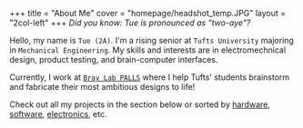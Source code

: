 
+++
title = "About Me"
cover = "homepage/headshot_temp.JPG" 
layout = "2col-left"
+++
*Did you know: Tue is pronounced as "two-aye"?*

Hello, my name is `Tue (2A)`. I'm a rising senior at `Tufts University` majoring in `Mechanical Engineering`. My skills and interests are in electromechnical design, product testing, and brain-computer interfaces.

Currently, I work at [`Bray Lab PALLS`](https://sites.tufts.edu/bray/) where I help Tufts' students brainstorm and fabricate their most ambitious designs to life! 

Check out all my projects in the section below or sorted by [hardware](/tags/hardware), [software](/tags/software), [electronics](/tags/electronics/), etc.